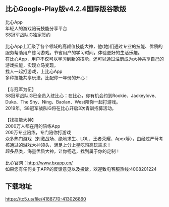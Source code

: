 ## 比心Google-Play版v4.2.4国际版谷歌版
比心App&nbsp; <br>年轻人的游戏陪玩技能分享平台&nbsp; <br>S8冠军战队iG独家签约 <br> <br>比心App上汇聚了各个领域的高颜值技能大神，他(她)们通过专业的技能、优质的服务帮助用户练习游戏。节省用户的学习时间，体验更好的生活乐趣。&nbsp; <br>在比心App，用户不仅可以学习到新的技能，还可以通过注册成为大神共享自己的游戏技能，实现立马变现。&nbsp; <br>找人一起打游戏，上比心App&nbsp; <br>多种技能共享玩法，比配你一年份的开心！&nbsp; <br> <br>【与冠军为伍】 <br>S8冠军战队iG已全员入驻比心：在比心，你有机会约到Rookie、Jackeylove、Duke、The Shy、Ning、Baolan、West陪你一起打游戏。 <br>2019年，S8冠军战队iG将在比心开启3次青训招募活动。 <br> <br>【找技能大神】&nbsp;&nbsp;&nbsp; <br>2000万人都在用的陪练App&nbsp; <br>200万专业陪练，专门陪你打游戏&nbsp; <br>众多热门游戏（刺激战场、绝地求生、LOL、王者荣耀、Apex等），由经过严苛考核通过的游戏大神领头，满足上分上星吃鸡高玩需求！&nbsp;&nbsp;&nbsp; <br>超多品类，海量优质大神，让你畅选，找到属于你的定制！&nbsp; <br> <br>比心官网：http://www.bxapp.cn/&nbsp; <br>如果您有任何关于APP的反馈意见以及投诉，欢迎致电客服热线:4008201224
## 下载地址
https://tc5.us/file/4188770-413026860